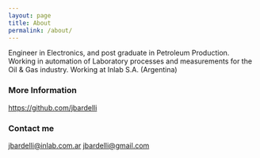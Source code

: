 ```yaml
---
layout: page
title: About
permalink: /about/
---
```


Engineer in Electronics, and post graduate in Petroleum Production.
Working in automation of Laboratory processes and measurements for the Oil & Gas industry.
Working at Inlab S.A. (Argentina)

### More Information

https://github.com/jbardelli

### Contact me

[jbardelli@inlab.com.ar](mailto:jbardelli@inlab.com.ar)
[jbardelli@gmail.com](mailto:jbardelli@gmail.com)
